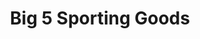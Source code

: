---
title: "Big 5 Sporting Goods"
url: /phoenix/big-5-sporting-goods-east-thomas-road/
shop: Sport
---